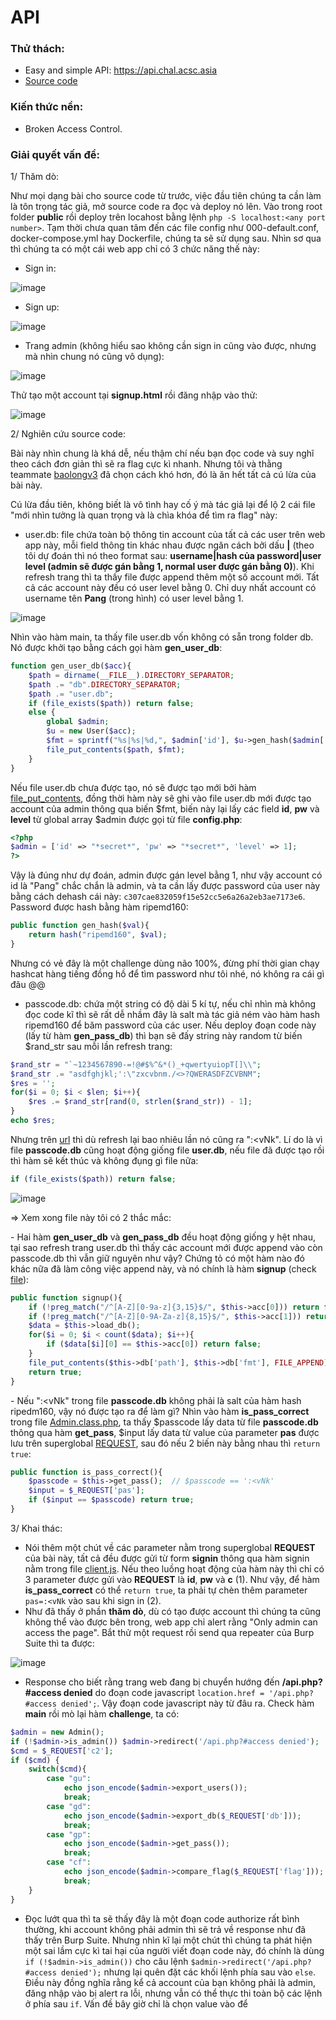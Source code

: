 # API
### Thử thách:
- Easy and simple API: https://api.chal.acsc.asia
- [Source code](https://github.com/antoinenguyen-09/All_CTF_write-ups/tree/master/Asian%20Cyber%20Security%20Challenge%20(ACSC)/2021/web/source)
### Kiến thức nền:
- Broken Access Control.
### Giải quyết vấn đề:

1/ Thăm dò:

Như mọi dạng bài cho source code từ trước, việc đầu tiên chúng ta cần làm là tôn trọng tác giả, mở source code ra đọc và deploy nó lên. Vào trong root folder **public** rồi deploy trên locahost bằng lệnh `php -S localhost:<any port number>`. Tạm thời chưa quan tâm đến các file config như 000-default.conf, docker-compose.yml hay Dockerfile, chúng ta sẽ sử dụng sau. Nhìn sơ qua thì chúng ta có một cái web app chỉ có 3 chức năng thế này:
- Sign in:

![image](https://user-images.githubusercontent.com/61876488/133934895-b5532fed-052d-4091-813c-0811899547aa.png)

- Sign up:

![image](https://user-images.githubusercontent.com/61876488/133934921-6cf702a6-158a-48d0-b663-dea407eb46fb.png)

- Trang admin (không hiểu sao không cần sign in cũng vào được, nhưng mà nhìn chung nó cũng vô dụng):

![image](https://user-images.githubusercontent.com/61876488/133935020-edde6565-282c-41b6-b0c4-0e6d804ce934.png)

Thử tạo một account tại **signup.html** rồi đăng nhập vào thử:

![image](https://user-images.githubusercontent.com/61876488/133984382-77054168-a985-4fe1-bb9f-ea2ba0d2e210.png)


2/ Nghiên cứu source code:

Bài này nhìn chung là khá dễ, nếu thậm chí nếu bạn đọc code và suy nghĩ theo cách đơn giản thì sẽ ra flag cực kì nhanh. Nhưng tôi và thằng teammate [baolongv3](https://github.com/baolongv3) đã chọn cách khó hơn, đó là ăn hết tất cả cú lừa của bài này.

Cú lừa đầu tiên, không biết là vô tình hay cố ý mà tác giả lại để lộ 2 cái file "mới nhìn tưởng là quan trọng và là chìa khóa để tìm ra flag" này:

- user.db: file chứa toàn bộ thông tin account của tất cả các user trên web app này, mỗi field thông tin khác nhau được ngăn cách bởi dấu **|** (theo tôi dự đoán thì nó theo format sau: **username|hash của password|user level (admin sẽ được gán bằng 1, normal user được gán bằng 0)**). Khi refresh trang thì ta thấy file được append thêm một số account mới. Tất cả các account này đều có user level bằng 0. Chỉ duy nhất account có username tên **Pang** (trong hình) có user level bằng 1. 

![image](https://user-images.githubusercontent.com/61876488/133935426-9b75a34d-b2da-462d-8c76-261ecc974c5d.png)

Nhìn vào hàm main, ta thấy file user.db vốn không có sẵn trong folder db. Nó được khởi tạo bằng cách gọi hàm **gen_user_db**:

```php
function gen_user_db($acc){
	$path = dirname(__FILE__).DIRECTORY_SEPARATOR;
	$path .= "db".DIRECTORY_SEPARATOR;
	$path .= "user.db";
	if (file_exists($path)) return false;
	else {
		global $admin;
		$u = new User($acc);
		$fmt = sprintf("%s|%s|%d,", $admin['id'], $u->gen_hash($admin['pw']), $admin['level']);
		file_put_contents($path, $fmt);
	}
}
``` 
Nếu file user.db chưa được tạo, nó sẽ được tạo mới bởi hàm [file_put_contents](https://www.w3schools.com/php/func_filesystem_file_put_contents.asp), đồng thời hàm này sẽ ghi vào file user.db mới được tạo account của admin thông qua biến $fmt, biến này lại lấy các field **id**, **pw** và **level** từ global array $admin được gọi từ file **config.php**:

```php
<?php
$admin = ['id' => "*secret*", 'pw' => "*secret*", 'level' => 1];
?>
```
Vậy là đúng như dự đoán, admin được gán level bằng 1, như vậy account có id là "Pang" chắc chắn là admin, và ta cần lấy được password của user này bằng cách dehash cái này: `c307cae832059f15e52cc5e6a26a2eb3ae7173e6`. Password được hash bằng hàm ripemd160:

```php
public function gen_hash($val){
	return hash("ripemd160", $val);
}
```

Nhưng có vẻ đây là một challenge dùng não 100%, đừng phí thời gian chạy hashcat hàng tiếng đồng hồ để tìm password như tôi nhé, nó không ra cái gì đâu @@

- passcode.db: chứa một string có độ dài 5 kí tự, nếu chỉ nhìn mà không đọc code kĩ thì sẽ rất dễ nhầm đây là salt mà tác giả ném vào hàm hash ripemd160 để băm password của các user. Nếu deploy đoạn code này (lấy từ hàm **gen_pass_db**) thì bạn sẽ đấy string này random từ biến $rand_str sau mỗi lần refresh trang:

```php
$rand_str = "`~1234567890-=!@#$%^&*()_+qwertyuiopT[]\\";
$rand_str .= "asdfghjkl;':\"zxcvbnm./<>?QWERASDFZCVBNM";
$res = '';
for($i = 0; $i < $len; $i++){
	$res .= $rand_str[rand(0, strlen($rand_str)) - 1];
}
echo $res;
```
Nhưng trên [url](https://api.chal.acsc.asia/lib/db/passcode.db) thì dù refresh lại bao nhiêu lần nó cũng ra ":<vNk". Lí do là vì file **passcode.db** cũng hoạt động giống file **user.db**, nếu file đã được tạo rồi thì hàm sẽ kết thúc và không đụng gì file nữa:

```php
if (file_exists($path)) return false;
```

![image](https://user-images.githubusercontent.com/61876488/133935507-09c1781e-b1c1-45be-b0db-fabec655923b.png)

=> Xem xong file này tôi có 2 thắc mắc:
  
  \- Hai hàm **gen_user_db** và **gen_pass_db** đều hoạt động giống y hệt nhau, tại sao refresh trang user.db thì thấy các account mới được append vào còn passcode.db thì vẫn giữ nguyên như vậy? Chứng tỏ có một hàm nào đó khác nữa đã làm công việc append này, và nó chính là hàm **signup** (check [file](https://github.com/antoinenguyen-09/All_CTF_write-ups/blob/master/Asian%20Cyber%20Security%20Challenge%20(ACSC)/2021/web/source/public/lib/User.class.php)):

```php
public function signup(){
	if (!preg_match("/^[A-Z][0-9a-z]{3,15}$/", $this->acc[0])) return false;
	if (!preg_match("/^[A-Z][0-9A-Za-z]{8,15}$/", $this->acc[1])) return false;
	$data = $this->load_db();
	for($i = 0; $i < count($data); $i++){
		if ($data[$i][0] == $this->acc[0]) return false;
	}
	file_put_contents($this->db['path'], $this->db['fmt'], FILE_APPEND);  // $this->db['path'] == 'public/lib/db/user.db' và $this->db['fmt'] = sprintf("%s|%s|%d,", $this->acc[0], $this->gen_hash($this->acc[1]), 0) 
	return true;
}
```
  
  \- Nếu ":<vNk" trong file **passcode.db** không phải là salt của hàm hash ripedm160, vậy nó được tạo ra để làm gì? Nhìn vào hàm **is_pass_correct** trong file [Admin.class.php](https://github.com/antoinenguyen-09/All_CTF_write-ups/blob/master/Asian%20Cyber%20Security%20Challenge%20(ACSC)/2021/web/source/public/lib/Admin.class.php), ta thấy $passcode lấy data từ file **passcode.db** thông qua hàm **get_pass**, $input lấy data từ value của parameter **pas** được lưu trên superglobal [REQUEST](https://www.w3schools.com/php/php_superglobals_request.asp), sau đó nếu 2 biến này bằng nhau thì `return true`:
  
```php
public function is_pass_correct(){
	$passcode = $this->get_pass();  // $passcode == ':<vNk'
	$input = $_REQUEST['pas'];
	if ($input == $passcode) return true;
}
```
  
3/ Khai thác:

- Nói thêm một chút về các parameter nằm trong superglobal **REQUEST** của bài này, tất cả đều được gửi từ form **signin** thông qua hàm signin nằm trong file [client.js](https://github.com/antoinenguyen-09/All_CTF_write-ups/blob/master/Asian%20Cyber%20Security%20Challenge%20(ACSC)/2021/web/source/public/static/js/client.js). Nếu theo luồng hoạt động của hàm này thì chỉ có 3 parameter được gửi vào **REQUEST** là **id**, **pw** và **c** (1). Như vậy, để hàm **is_pass_correct** có thể `return true`, ta phải tự chèn thêm parameter `pas=:<vNk` vào sau khi sign in (2).
- Như đã thấy ở phần **thăm dò**, dù có tạo được account thì chúng ta cũng không thể vào được bên trong, web app chỉ alert rằng "Only admin can access the page". Bắt thử một request rồi send qua repeater của Burp Suite thì ta được:

![image](https://user-images.githubusercontent.com/61876488/134211842-5dc017ee-08fe-4c6f-8a62-05180c5c84c1.png)

- Response cho biết rằng trang web đang bị chuyển hướng đến **/api.php?#access denied** do đoạn code javascript `location.href = '/api.php?#access denied';`. Vậy đoạn code javascript này từ đâu ra. Check hàm **main** rồi mò lại hàm **challenge**, ta có:
  
```php
$admin = new Admin();
if (!$admin->is_admin()) $admin->redirect('/api.php?#access denied');
$cmd = $_REQUEST['c2'];
if ($cmd) {
	switch($cmd){
		case "gu":
			echo json_encode($admin->export_users());
			break;
		case "gd":
			echo json_encode($admin->export_db($_REQUEST['db']));
			break;
		case "gp":
			echo json_encode($admin->get_pass());
			break;
		case "cf":
			echo json_encode($admin->compare_flag($_REQUEST['flag']));
			break;
	}
}
```
- Đọc lướt qua thì ta sẽ thấy đây là một đoạn code authorize rất bình thường, khi account không phải admin thì sẽ trả về response như đã thấy trên Burp Suite. Nhưng nhìn kĩ lại một chút thì chúng ta phát hiện một sai lầm cực kì tai hại của người viết đoạn code này, đó chính là dùng `if (!$admin->is_admin())` cho câu lệnh `$admin->redirect('/api.php?#access denied');` nhưng lại quên đặt các khối lệnh phía sau vào `else`. Điều này đồng nghĩa rằng kể cả account của bạn không phải là admin, đăng nhập vào bị alert ra lỗi, nhưng vẫn có thể thực thi toàn bộ các lệnh ở phía sau `if`. Vấn đề bây giờ chỉ là chọn value vào để 
  



  

